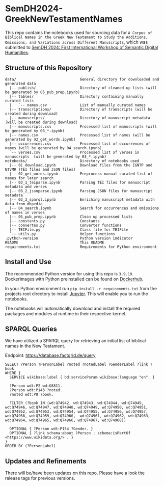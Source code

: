 # SemDH2024-GreekNewTestamentNames

This repo contains the notebooks used for sourcing data for `A Corpus of Biblical Names in the Greek New Testament to Study the Additions, Omissions, and Variations across Different Manuscripts`, which was submitted to [SemDH 2024: First International Workshop of Semantic Digital Humanities](https://semdh.github.io).

## Structure of this Repository

```text
data/                             General directory for downloaded and generated data
  |-- publish/                    Directory of cleaned up lists (will be generated by 05_pub_prep.ipynb)
  |-- tables/                     Directory containing manually curated lists
  |   `-- names.csv               List of manually curated names
  |-- transcriptions/             Directory of transcripts (will be created during download)
  |-- manuscripts/                Directory of manuscript metadata (will be created during download)
  |-- manuscripts.csv             Processed list of manuscripts (will be generated by 03_*.ipynb)
  |-- names.csv                   Processed list of names (will be generated by 02_get_words.ipynb)
  |-- occurrences.csv             Processed list of occurrences of names (will be generated by 04_search.ipynb)
  `-- verses.csv                  Processed list of verses in manuscripts  (will be generated by 03_*.ipynb)
notebooks/                        Directory of notebooks used
  |-- 01_download.ipynb           Download files from the IGNTP and NTVMR (TEI files and JSON files)
  |-- 02_get_words.ipynb          Preprocess manual curated list of names for later search
  |-- 03_1_teiparse.ipynb         Parsing TEI files for manuscript metadata and verses
  |-- 03_2_jsonparse.ipynb        Parsing JSON files for manuscript metadata
  |-- 03_3_sparql.ipynb           Enriching manuscript metadata with data from dbpedia
  |-- 04_search.ipynb             Search for occurrences and omissions of names in verses
  |-- 05_pub_prep.ipynb           Clean up processed lists
  |-- constants.py                Constants
  |-- convertes.py                Converter functions
  |-- TEIFile.py                  Class file for TEIFile
  `-- utils.py                    Helper functions
.python-version                   Python version indicator
README                            This README
requirements.txt                  Requirements for Python environment
```

## Install and Use

The recommended Python version for using this repo is `3.9.19`. Dockerimages with Python preinstalled can be found on [Dockerhub](https://hub.docker.com/_/python).

In your Python environment run `pip install -r requirements.txt` from the projects root directory to install [Jupyter](https://jupyter.org). This will enable you to run the notebooks.

The notebooks will automatically download and install the required packages and modules at runtime in their respective kernel.

## SPARQL Queries

We have utilized a SPARQL query for retrieving an initial list of biblical names in the New Testament.

Endpoint: <https://database.factgrid.de/query>

```sparql
SELECT ?Person ?PersonLabel ?noted ?notedLabel ?GenderLabel ?link ?book
WHERE {
  SERVICE wikibase:label { bd:serviceParam wikibase:language "en". }
  
  ?Person wdt:P2 wd:Q8811.
  ?Person wdt:P143 ?noted.
  ?noted wdt:P8 ?book.

  FILTER (?book IN (wd:Q74942, wd:Q74943, wd:Q74944, wd:Q74945, wd:Q74946, wd:Q74947, wd:Q74948, wd:Q74949, wd:Q74950, wd:Q74951, wd:Q74952, wd:Q74953, wd:Q74954, wd:Q74955, wd:Q74956, wd:Q74957, wd:Q74958, wd:Q74959, wd:Q74960,  wd:Q74961, wd:Q74962, wd:Q74963, wd:Q74964, wd:Q74965, wd:Q74966, wd:Q74967, wd:Q74968)) 
  
  OPTIONAL { ?Person wdt:P154 ?Gender. }
  OPTIONAL { ?link schema:about ?Person ; schema:isPartOf <https://www.wikidata.org/> . }
}
ORDER BY (?PersonLabel)
```

## Updates and Refinements

There will be/have been updates on this repo. Please have a look the release tags for previous versions.

<!--
## How to Cite

If you use this code or data in your research, please cite:

```bibtex
@Article{Werner2024,
  author       = {Christoph Werner and Zacharias Shoukry and Soham Al-Suadi and Frank Krüger},
  title        = {A Corpus of Biblical Names in the Greek New Testament to Study the Additions, Omissions, and Variations across Different Manuscripts},
  journal      = {tba},
  year         = {2024},
  doi          = {tba},
}
```
-->
